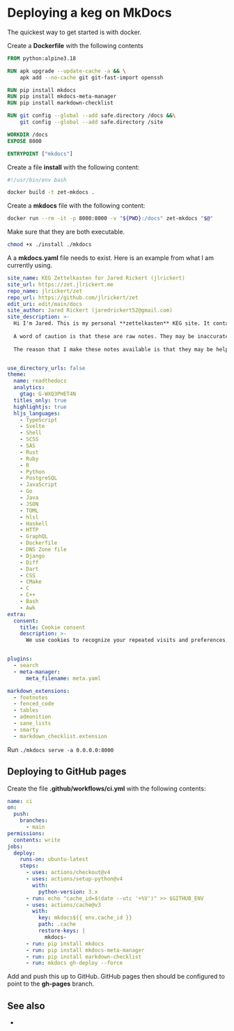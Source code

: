 # Deploying a keg on MkDocs

The quickest way to get started is with docker.

Create a **Dockerfile** with the following contents

```Dockerfile
FROM python:alpine3.18

RUN apk upgrade --update-cache -a && \
    apk add --no-cache git git-fast-import openssh

RUN pip install mkdocs
RUN pip install mkdocs-meta-manager
RUN pip install markdown-checklist

RUN git config --global --add safe.directory /docs &&\
    git config --global --add safe.directory /site

WORKDIR /docs
EXPOSE 8000

ENTRYPOINT ["mkdocs"]
```

Create a file **install** with the following content:

```bash
#!/usr/bin/env bash

docker build -t zet-mkdocs .
```

Create a **mkdocs** file with the following content:

```bash
docker run --rm -it -p 8000:8000 -v "${PWD}:/docs" zet-mkdocs "$@"
```

Make sure that they are both executable.

```bash
chmod +x ./install ./mkdocs
```

A a **mkdocs.yaml** file needs to exist. Here is an example from what I am currently using.

```yaml
site_name: KEG Zettelkasten for Jared Rickert (jlrickert)
site_url: https://zet.jlrickert.me
repo_name: jlrickert/zet
repo_url: https://github.com/jlrickert/zet
edit_uri: edit/main/docs
site_author: Jared Rickert (jaredrickert52@gmail.com)
site_description: >-
  Hi I'm Jared. This is my personal **zettelkasten** KEG site. It contains stuff on pretty much any topic I feel like writing about, mostly about [baking](292) and tech how too. You can think of it as my own personal stack overflow or arch wiki. The latest additions and changes are always [indexed](dex).
  
  A word of caution is that these are raw notes. They may be inaccurate, messy, and/or plain misleading. Please don't quote me here as I may not still hold the same opinion on the subject. That is what my [blog] is for.
  
  The reason that I make these notes available is that they may be helpful to some one out there.


use_directory_urls: false
theme:
  name: readthedocs
  analytics:
    gtag: G-WXQ3PHET4N
  titles_only: true
  highlightjs: true
  hljs_languages:
    - TypeScript
    - Svelte
    - Shell
    - SCSS
    - SAS
    - Rust
    - Ruby
    - R
    - Python
    - PostgreSQL
    - JavaScript
    - Go
    - Java
    - JSON
    - TOML
    - hlsl
    - Haskell
    - HTTP
    - GraphQL
    - Dockerfile
    - DNS Zone file
    - Django
    - Diff
    - Dart
    - CSS
    - CMake
    - C
    - C++
    - Bash
    - Awk
extra:
  consent:
    title: Cookie consent
    description: >-
      We use cookies to recognize your repeated visits and preferences, as well as to measure the effectiveness of our documentation and whether users find what they're searching for. With your consent, you're helping us to make our documentation better.


plugins:
  - search
  - meta-manager:
      meta_filename: meta.yaml

markdown_extensions:
  - footnotes
  - fenced_code
  - tables
  - admonition
  - sane_lists
  - smarty
  - markdown_checklist.extension
```

Run `./mkdocs serve -a 0.0.0.0:8000`

## Deploying to GitHub pages

Create the file **.github/workflows/ci.yml** with the following contents:

```yaml
name: ci
on:
  push:
    branches:
      - main
permissions:
  contents: write
jobs:
  deploy:
    runs-on: ubuntu-latest
    steps:
      - uses: actions/checkout@v4
      - uses: actions/setup-python@v4
        with:
          python-version: 3.x
      - run: echo "cache_id=$(date --utc '+%V')" >> $GITHUB_ENV
      - uses: actions/cache@v3
        with:
          key: mkdocs${{ env.cache_id }}
          path: .cache
          restore-keys: |
            mkdocs-
      - run: pip install mkdocs
      - run: pip install mkdocs-meta-manager
      - run: pip install markdown-checklist
      - run: mkdocs gh-deploy --force
```

Add and push this up to GitHub. GitHub pages then should be configured to point to the **gh-pages** branch.

## See also

- [mkdocs material]: https://squidfunk.github.io/mkdocs-material/setup/setting-up-site-search/
